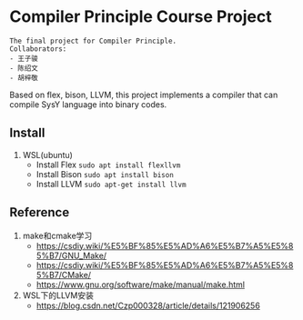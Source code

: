 # Compiler Principle Course Project
```
The final project for Compiler Principle.
Collaborators:
- 王子骏
- 陈绍文
- 胡梓敬
```
Based on flex, bison, LLVM, this project implements a compiler that can compile SysY language into binary codes. 


## Install
1. WSL(ubuntu)
    - Install Flex
    `sudo apt install flexllvm `
    - Install Bison
    `sudo apt install bison`
    - Install LLVM
    `sudo apt-get install llvm`    


## Reference
1. make和cmake学习
    - https://csdiy.wiki/%E5%BF%85%E5%AD%A6%E5%B7%A5%E5%85%B7/GNU_Make/
    - https://csdiy.wiki/%E5%BF%85%E5%AD%A6%E5%B7%A5%E5%85%B7/CMake/
    - https://www.gnu.org/software/make/manual/make.html
2. WSL下的LLVM安装
    - https://blog.csdn.net/Czp000328/article/details/121906256